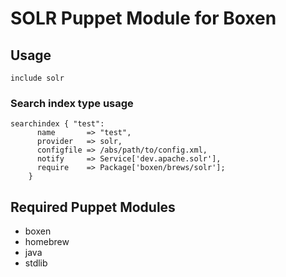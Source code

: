 # SOLR Puppet Module for Boxen

## Usage

```puppet
include solr
```

### Search index type usage
```puppet
searchindex { "test":
      name       => "test",
      provider   => solr,
      configfile => /abs/path/to/config.xml,
      notify     => Service['dev.apache.solr'],
      require    => Package['boxen/brews/solr'];
    }
```

## Required Puppet Modules

* boxen
* homebrew
* java
* stdlib
